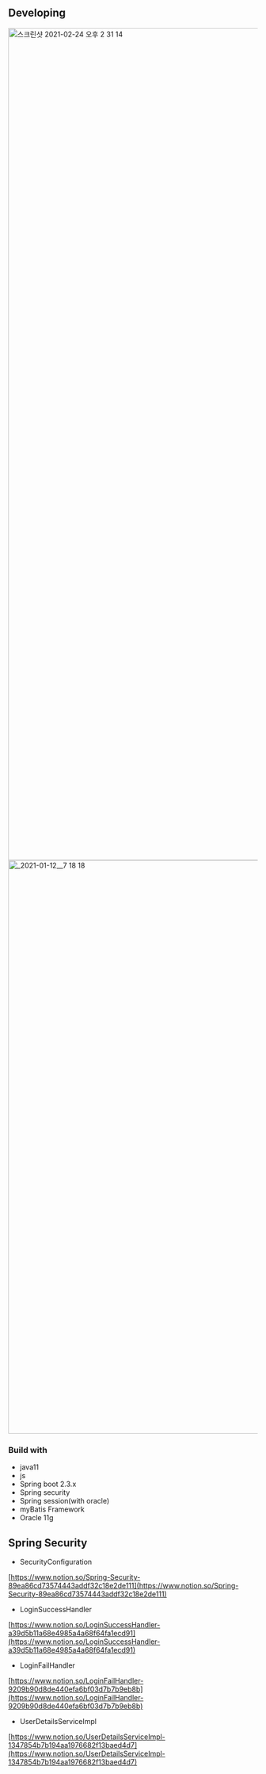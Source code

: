 ## Developing

<img width="1679" alt="스크린샷 2021-02-24 오후 2 31 14" src="https://user-images.githubusercontent.com/71886066/109613670-d7178e00-7b74-11eb-99b8-23929bfc61c1.png">
<img width="1157" alt="_2021-01-12__7 18 18" src="https://user-images.githubusercontent.com/71886066/109613901-2a89dc00-7b75-11eb-8548-b2c63e9d0fdf.png">


### Build with

- java11
- js
- Spring boot 2.3.x
- Spring security
- Spring session(with oracle)
- myBatis Framework
- Oracle 11g

## Spring Security

- SecurityConfiguration

[https://www.notion.so/Spring-Security-89ea86cd73574443addf32c18e2de111](https://www.notion.so/Spring-Security-89ea86cd73574443addf32c18e2de111)

- LoginSuccessHandler

[https://www.notion.so/LoginSuccessHandler-a39d5b11a68e4985a4a68f64fa1ecd91](https://www.notion.so/LoginSuccessHandler-a39d5b11a68e4985a4a68f64fa1ecd91)

- LoginFailHandler

[https://www.notion.so/LoginFailHandler-9209b90d8de440efa6bf03d7b7b9eb8b](https://www.notion.so/LoginFailHandler-9209b90d8de440efa6bf03d7b7b9eb8b)

- UserDetailsServiceImpl

[https://www.notion.so/UserDetailsServiceImpl-1347854b7b194aa1976682f13baed4d7](https://www.notion.so/UserDetailsServiceImpl-1347854b7b194aa1976682f13baed4d7)

